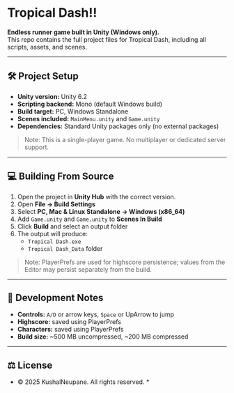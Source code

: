 # Tropical Dash!!

**Endless runner game built in Unity (Windows only).**  
This repo contains the full project files for Tropical Dash, including all scripts, assets, and scenes.

---

## 🛠️ Project Setup

- **Unity version:** Unity 6.2
- **Scripting backend:** Mono (default Windows build)  
- **Build target:** PC, Windows Standalone  
- **Scenes included:** `MainMenu.unity` and `Game.unity`
- **Dependencies:** Standard Unity packages only (no external packages)  

> Note: This is a single-player game. No multiplayer or dedicated server support.

---

## 💻 Building From Source

1. Open the project in **Unity Hub** with the correct version.  
2. Open **File → Build Settings**  
3. Select **PC, Mac & Linux Standalone → Windows (x86_64)**  
4. Add `Game.unity` and `Game.unity` to **Scenes In Build**  
5. Click **Build** and select an output folder  
6. The output will produce:
   - `Tropical Dash.exe`  
   - `Tropical Dash_Data` folder  

> Note: PlayerPrefs are used for highscore persistence; values from the Editor may persist separately from the build.

---

## 🧰 Development Notes

- **Controls:** `A/D` or arrow keys, `Space` or UpArrow to jump  
- **Highscore:** saved using PlayerPrefs  
- **Characters:** saved using PlayerPrefs
- **Build size:** ~500 MB uncompressed, ~200 MB compressed  

---

## ⚖️ License

* © 2025 KushalNeupane. All rights reserved. *


